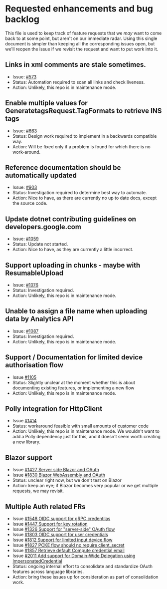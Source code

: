# Requested enhancements and bug backlog

This file is used to keep track of feature requests that we *may*
want to come back to at some point, but aren't on our immediate
radar. Using this single document is simpler than keeping all the
corresponding issues open, but we'll reopen the issue if we revisit
the request and want to put work into it.

## Links in xml comments are stale sometimes.

- Issue: [#573](https://github.com/googleapis/google-api-dotnet-client/issues/573)
- Status: Automation required to scan all links and check liveness.
- Action: Unlikely, this repo is in maintenance mode.

## Enable multiple values for GeneratetagsRequest.TagFormats to retrieve INS tags

- Issue: [#663](https://github.com/googleapis/google-api-dotnet-client/issues/663)
- Status: Design work required to implement in a backwards compatible way.
- Action: Will be fixed only if a problem is found for which there is no work-around.

## Reference documentation should be automatically updated

- Issue: [#903](https://github.com/googleapis/google-api-dotnet-client/issues/903)
- Status: Investigation required to determine best way to automate.
- Action: Nice to have, as there are currently no up to date docs, except the source code.

## Update dotnet contributing guidelines on developers.google.com

- Issue: [#1059](https://github.com/googleapis/google-api-dotnet-client/issues/1059)
- Status: Update not started.
- Action: Nice to have, as they are currently a little incorrect.

## Support uploading in chunks - maybe with ResumableUpload

- Issue: [#1076](https://github.com/googleapis/google-api-dotnet-client/issues/1076)
- Status: Investigation required.
- Action: Unlikely, this repo is in maintenance mode.

## Unable to assign a file name when uploading data by Analytics API

- Issue: [#1087](https://github.com/googleapis/google-api-dotnet-client/issues/1087)
- Status: Investigation required.
- Action: Unlikely, this repo is in maintenance mode.

## Support / Documentation for limited device authorisation flow

- Issue [#1105](https://github.com/googleapis/google-api-dotnet-client/issues/1105)
- Status: Slightly unclear at the moment whether this is about
  documenting existing features, or implementing a new flow
- Action: Unlikely, this repo is in maintenance mode.

## Polly integration for HttpClient

- Issue [#1414](https://github.com/googleapis/google-api-dotnet-client/issues/1414)
- Status: workaround feasible with small amounts of customer code
- Action: Unlikely, this repo is in maintenance mode. We wouldn't
  want to add a Polly dependency just for this, and it doesn't seem
  worth creating a new library.

## Blazor support

- Issue [#1427 Server side Blazor and OAuth](https://github.com/googleapis/google-api-dotnet-client/issues/1427)
- Issue [#1830 Blazor WebAssembly and OAuth](https://github.com/googleapis/google-api-dotnet-client/issues/1830)
- Status: unclear right now, but we don't test on Blazor
- Action: keep an eye; if Blazor becomes very popular or we get multiple requests, we may revisit.

## Multiple Auth related FRs

- Issue [#1548 OIDC support for gRPC credentilas](https://github.com/googleapis/google-api-dotnet-client/issues/1548)
- Issue [#1447 Support for key rotation](https://github.com/googleapis/google-api-dotnet-client/issues/1447)
- Issue [#1326 Support for "server-side" OAuth flow](https://github.com/googleapis/google-api-dotnet-client/issues/1326)
- Issue [#1803 OIDC support for user credentials](https://github.com/googleapis/google-api-dotnet-client/issues/1803)
- Issue [#1812 Support for limited input device flow](https://github.com/googleapis/google-api-dotnet-client/issues/1812)
- Issue [#1827 PCKE flow should no require client_secret](https://github.com/googleapis/google-api-dotnet-client/issues/1827)
- Issue [#1857 Retrieve default Compute credential email](https://github.com/googleapis/google-api-dotnet-client/issues/1857)
- Issue [#2011 Add support for Domain-Wide Delegation using ImpersonatedCredential](https://github.com/googleapis/google-api-dotnet-client/issues/2011)
- Status: ongoing internal effort to consolidate and standardize OAuth features across language libraries.
- Action: bring these issues up for consideration as part of consolidation work.
